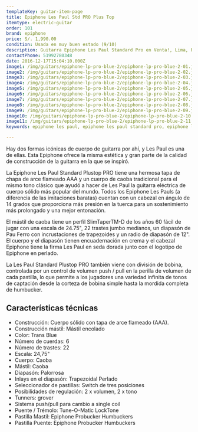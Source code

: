 ```yaml
---
templateKey: guitar-item-page
title: Epiphone Les Paul Std PRO Plus Top
itemtype: electric-guitar
order: 101
brand: epiphone
price: S/. 1,990.00
condition: Usada en muy buen estado (9/10)
description: Guitarra Epiphone Les Paul Standard Pro en Venta!, Lima, Peru
contactPhone: 51992780348
date: 2016-12-17T15:04:10.000Z
image1: /img/guitars/epiphone-lp-pro-blue-2/epiphone-lp-pro-blue-2-01.jpg
image2: /img/guitars/epiphone-lp-pro-blue-2/epiphone-lp-pro-blue-2-02.jpg
image3: /img/guitars/epiphone-lp-pro-blue-2/epiphone-lp-pro-blue-2-03.jpg
image4: /img/guitars/epiphone-lp-pro-blue-2/epiphone-lp-pro-blue-2-04.jpg
image5: /img/guitars/epiphone-lp-pro-blue-2/epiphone-lp-pro-blue-2-05.jpg
image6: /img/guitars/epiphone-lp-pro-blue-2/epiphone-lp-pro-blue-2-06.jpg
image7: /img/guitars/epiphone-lp-pro-blue-2/epiphone-lp-pro-blue-2-07.jpg
image8: /img/guitars/epiphone-lp-pro-blue-2/epiphone-lp-pro-blue-2-08.jpg
image9: /img/guitars/epiphone-lp-pro-blue-2/epiphone-lp-pro-blue-2-09.jpg
image10: /img/guitars/epiphone-lp-pro-blue-2/epiphone-lp-pro-blue-2-10.jpg
image11: /img/guitars/epiphone-lp-pro-blue-2/epiphone-lp-pro-blue-2-11.jpg
keywords: epiphone les paul, epiphone les paul standard pro, epiphone les paul standard

---
```


Hay dos formas icónicas de cuerpo de guitarra por ahí, y Les Paul es una de ellas. Esta Epiphone ofrece la misma estética y gran parte de la calidad de construcción de la guitarra en la que se inspiró.

La Epiphone Les Paul Standard Plustop PRO tiene una hermosa tapa de chapa de arce flameado AAA y un cuerpo de caoba tradicional para el mismo tono clásico que ayudó a hacer de Les Paul la guitarra eléctrica de cuerpo sólido más popular del mundo. Todos los Epiphone Les Pauls (a diferencia de las imitaciones baratas) cuentan con un cabezal en ángulo de 14 grados que proporciona más presión en la tuerca para un sostenimiento más prolongado y una mejor entonación. 

El mástil de caoba tiene un perfil SlimTaperTM-D de los años 60 fácil de jugar con una escala de 24.75", 22 trastes jumbo medianos, un diapasón de Pau Ferro con incrustaciones de trapezoides y un radio de diapasón de 12". El cuerpo y el diapasón tienen encuadernación en crema y el cabezal Epiphone tiene la firma Les Paul en seda dorada junto con el logotipo de Epiphone en perlado.

La Les Paul Standard Plustop PRO también viene con división de bobina, controlada por un control de volumen push / pull en la perilla de volumen de cada pastilla, lo que permite a los jugadores una variedad infinita de tonos de captación desde la corteza de bobina simple hasta la mordida completa de humbucker.

## Características técnicas

* Construcción: Cuerpo sólido con tapa de arce flameado (AAA).
* Construcción mástil: Mástil encolado
* Color: Trans Blue
* Número de cuerdas: 6
* Número de trastes: 22
* Escala: 24,75"
* Cuerpo: Caoba
* Mástil: Caoba
* Diapasón: Palorrosa
* Inlays en el diapasón: Trapezoidal Perlado
* Seleccionador de pastillas: Switch de tres posiciones
* Posibilidades de regulación: 2 x volumen, 2 x tono
* Tunners: grover
* Sistema push/pull para cambio a single coil
* Puente / Trémolo: Tune-O-Matic LockTone
* Pastilla Mastil: Epiphone Probucker Humbuckers
* Pastilla Puente: Epiphone Probucker Humbuckers